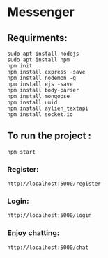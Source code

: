 # Messenger

## Requirments:
``` sudo apt install nodejs ``` <br />
``` sudo apt install npm ``` <br />
``` npm init ``` <br />
``` npm install express -save ``` <br />
``` npm install nodemon -g ``` <br />
``` npm install ejs -save ``` <br />
``` npm install body-parser ``` <br />
``` npm install mongoose ``` <br />
``` npm install uuid ``` <br />
``` npm install aylien_textapi ``` <br />
``` npm install socket.io ``` <br />

## To run the project :

``` npm start ```

### Register:

``` http://localhost:5000/register ``` 

### Login:

``` http://localhost:5000/login ``` 

### Enjoy chatting:

``` http://localhost:5000/chat ``` 

